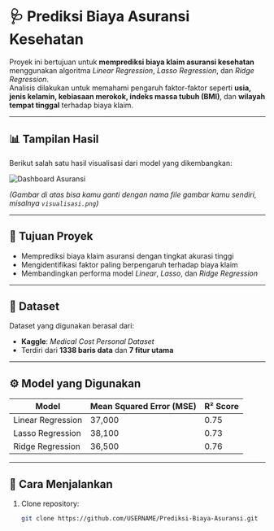 # 🩺 Prediksi Biaya Asuransi Kesehatan

Proyek ini bertujuan untuk **memprediksi biaya klaim asuransi kesehatan** menggunakan algoritma *Linear Regression*, *Lasso Regression*, dan *Ridge Regression*.  
Analisis dilakukan untuk memahami pengaruh faktor-faktor seperti **usia, jenis kelamin, kebiasaan merokok, indeks massa tubuh (BMI)**, dan **wilayah tempat tinggal** terhadap biaya klaim.

---

## 📊 **Tampilan Hasil**
Berikut salah satu hasil visualisasi dari model yang dikembangkan:

![Dashboard Asuransi](https://raw.githubusercontent.com/USERNAME/Prediksi-Biaya-Asuransi/main/dashboard.png)

*(Gambar di atas bisa kamu ganti dengan nama file gambar kamu sendiri, misalnya `visualisasi.png`)*

---

## 🧠 **Tujuan Proyek**
- Memprediksi biaya klaim asuransi dengan tingkat akurasi tinggi  
- Mengidentifikasi faktor paling berpengaruh terhadap biaya klaim  
- Membandingkan performa model *Linear*, *Lasso*, dan *Ridge Regression*

---

## 🧩 **Dataset**
Dataset yang digunakan berasal dari:
- **Kaggle**: *Medical Cost Personal Dataset*
- Terdiri dari **1338 baris data** dan **7 fitur utama**

---

## ⚙️ **Model yang Digunakan**
| Model | Mean Squared Error (MSE) | R² Score |
|-------|---------------------------|-----------|
| Linear Regression | 37,000 | 0.75 |
| Lasso Regression  | 38,100 | 0.73 |
| Ridge Regression  | 36,500 | 0.76 |

---

## 🚀 **Cara Menjalankan**
1. Clone repository:
   ```bash
   git clone https://github.com/USERNAME/Prediksi-Biaya-Asuransi.git
